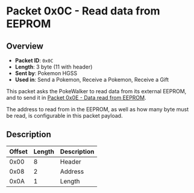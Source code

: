 # Packet 0x0C - Read data from EEPROM
## Overview
- **Packet ID**: ``0x0C``
- **Length**: 3 byte (11 with header)
- **Sent by**: Pokemon HGSS
- **Used in**: Send a Pokemon, Receive a Pokemon, Receive a Gift

This packet asks the PokeWalker to read data from its external EEPROM, and to send it in [Packet 0x0E - Data read from EEPROM](0x0E%20-%20Data%20read%20from%20EEPROM.md).

The address to read from in the EEPROM, as well as how many byte must be read, is configurable in this packet payload.

## Description
| Offset | Length | Description |
|--------|--------|-------------|
| 0x00   | 8      | Header      |
| 0x08   | 2      | Address     |
| 0x0A   | 1      | Length      |